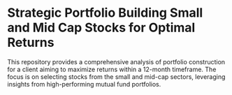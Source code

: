 # Strategic Portfolio Building Small and Mid Cap Stocks for Optimal Returns
This repository provides a comprehensive analysis of portfolio construction for a client aiming to maximize returns within a 12-month timeframe. The focus is on selecting stocks from the small and mid-cap sectors, leveraging insights from high-performing mutual fund portfolios.
